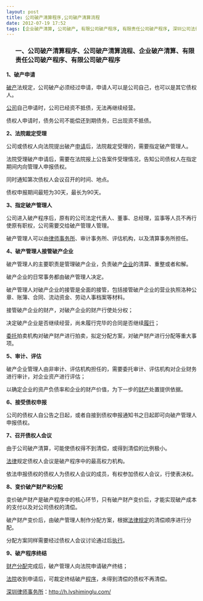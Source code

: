 ```yaml
---
layout: post
title: 公司破产清算程序,公司破产清算流程
date: 2012-07-19 17:52
tags: [企业破产清算, 公司破产, 有限公司破产程序, 有限责任公司破产程序, 深圳公司法律师网]
---
```

<ol>
<h3>一、公司破产清算程序、公司破产清算流程、企业破产清算、有限责任公司破产程序、有限公司破产程序</h3>
</ol>
<strong>1、破产申请</strong>

<a href="http://h.lvshiminglu.com/law/911.html">破产</a>法规定，公司破产必须经过申请，申请人可以是公司自己，也可以是其它债权人。

<a href="http://h.lvshiminglu.com/law/894.html">公司</a>自己申请时，公司已经资不抵债，无法再继续经营。

债权人申请时，债务公司不能偿还到期债务，已出现资不抵债。

<strong>2、法院裁定受理</strong>

公司或债权人向法院提出破产<a href="http://h.lvshiminglu.com/law/842.html">申请</a>后，法院裁定受理的，需要指定破产管理人。

法院受理破产申请后，需要在法院报上公告案件受理情况，告知公司债权人在指定期间内向管理人申报债权。

同时通知第次债权人会议召开的时间、地点。

债权申报期间最短为30天，最长为90天。

<strong>3、指定破产管理人</strong>

公司进入破产程序后，原有的公司法定代表人、董事、总经理，监事等人员不再行使原有职权，公司需要交给破产管理人管理。

破产管理人可以由<a href="http://h.lvshiminglu.com/">律师事务所</a>、审计事务所、评估机构，以及清算事务所担任。

<strong>4、破产管理人接管破产企业</strong>

破产管理人的主要职责是管理破产企业，负责破产<a href="http://h.lvshiminglu.com/law/835.html">企业</a>的清算、重整或者和解。

破产企业的日常事务都由破产管理人决定。

破产管理人对破产企业的接管是全面的接管，包括接管破产企业的营业执照洛种公章、账簿、合同、流动资金、劳动人事档案等材料。

接管破产企业的财产，对破产企业的财产行使处分权；

决定破产企业是否继续经营，尚未履行完毕的合同是否继续<a href="http://h.lvshiminglu.com/law/724.html">履行</a>；

<a href="http://h.lvshiminglu.com/law/683.html">委托</a>拍卖机构对破产财产进行拍卖，拟定分配方案，对破产财产进行分配等重大事项。

<strong>5、审计、评估</strong>

破产企业管理人由非审计、评估机构担任的，需要委托审计、评估机构对企业财务进行审计，对企业资产进行评估；

以确定企业的资产负债率和企业的财产价值，为下一步的<a href="http://h.lvshiminglu.com/law/675.html">财产</a>处置提供依据。

<strong>6、接受债权申报</strong>

公司的债权人自公告之日起，或者自接到债权申报通知书之日起即可向破产管理人申报债权。

<strong>7、召开债权人会议</strong>

由于公司破产清算，可能使债权得不到清偿，或得到清偿的比例极小。

<a href="http://h.lvshiminglu.com/law/640.html">法律</a>规定债权人会议是破产程序中的最高权力机构。

依法申报债权的债权人为债权人会议的成员，有权参加债权人会议，行使表决权。

<strong>8、变价破产财产和分配</strong>

变价破产财产是破产程序中的核心环节，只有破产财产变价后，才能实现破产成本的支付以及对公司债权的清偿。

破产财产变价后，由破产管理人制作分配方案，根据<a href="http://h.lvshiminglu.com/law/346.html">法律规定</a>的清偿顺序进行分配。

分配方案同样需要经过债权人会议讨论通过后<a href="http://h.lvshiminglu.com/law/134.html">执行</a>。

<strong>9、破产程序终结</strong>

<a href="http://h.lvshiminglu.com/law/821.html">财产分配</a>完成后，破产管理人向法院申请破产终结；

<a href="http://h.lvshiminglu.com/law/794.html">法院</a>收到申请后，可裁定终结破产<a href="http://h.lvshiminglu.com/law/746.html">程序</a>，未得到清偿的债权不再清偿。

<a href="http://h.lvshiminglu.com/">深圳律师事务所</a>：<a href="http://h.lvshiminglu.com/">http://h.lvshiminglu.com/</a>

